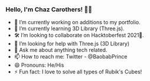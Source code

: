 ### Hello, I'm Chaz Carothers! 👋🏾

- 🔭 I’m currently working on additions to my portfolio.
- 🌱 I’m currently learning 3D Library (Three.js).
- 🛠 I’m looking to collaborate on Hacktoberfest 2021🙂.
- 🤔 I’m looking for help with Three.js (3D Library) 
- 💬 Ask me about anything tech related.
- 📫 How to reach me: Twitter - @BaobabPrince 
- 😄 Pronouns: He/His
- ⚡ Fun fact: I love to solve all types of Rubik's Cubes!

